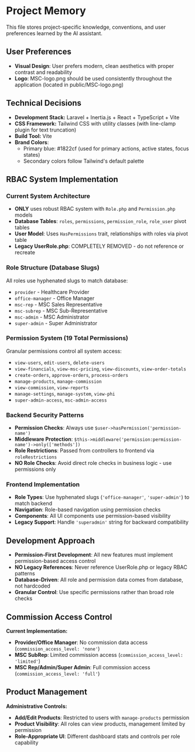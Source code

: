 # Project Memory

This file stores project-specific knowledge, conventions, and user preferences learned by the AI assistant.

## User Preferences

- **Visual Design**: User prefers modern, clean aesthetics with proper contrast and readability
- **Logo**: MSC-logo.png should be used consistently throughout the application (located in public/MSC-logo.png)

## Technical Decisions

- **Development Stack:** Laravel + Inertia.js + React + TypeScript + Vite
- **CSS Framework:** Tailwind CSS with utility classes (with line-clamp plugin for text truncation)
- **Build Tool:** Vite
- **Brand Colors**:
  - Primary blue: #1822cf (used for primary actions, active states, focus states)
  - Secondary colors follow Tailwind's default palette

## RBAC System Implementation

### **Current System Architecture**
- **ONLY** uses robust RBAC system with `Role.php` and `Permission.php` models
- **Database Tables**: `roles`, `permissions`, `permission_role`, `role_user` pivot tables
- **User Model**: Uses `HasPermissions` trait, relationships with roles via pivot table
- **Legacy UserRole.php**: COMPLETELY REMOVED - do not reference or recreate

### **Role Structure (Database Slugs)**
All roles use hyphenated slugs to match database:
- `provider` - Healthcare Provider
- `office-manager` - Office Manager  
- `msc-rep` - MSC Sales Representative
- `msc-subrep` - MSC Sub-Representative
- `msc-admin` - MSC Administrator
- `super-admin` - Super Administrator

### **Permission System (19 Total Permissions)**
Granular permissions control all system access:
- `view-users`, `edit-users`, `delete-users`
- `view-financials`, `view-msc-pricing`, `view-discounts`, `view-order-totals`
- `create-orders`, `approve-orders`, `process-orders`
- `manage-products`, `manage-commission`
- `view-commission`, `view-reports`
- `manage-settings`, `manage-system`, `view-phi`
- `super-admin-access`, `msc-admin-access`

### **Backend Security Patterns**
- **Permission Checks**: Always use `$user->hasPermission('permission-name')`
- **Middleware Protection**: `$this->middleware('permission:permission-name')->only(['methods'])`
- **Role Restrictions**: Passed from controllers to frontend via `roleRestrictions`
- **NO Role Checks**: Avoid direct role checks in business logic - use permissions only

### **Frontend Implementation**
- **Role Types**: Use hyphenated slugs (`'office-manager'`, `'super-admin'`) to match backend
- **Navigation**: Role-based navigation using permission checks
- **Components**: All UI components use permission-based visibility
- **Legacy Support**: Handle `'superadmin'` string for backward compatibility

## Development Approach

- **Permission-First Development**: All new features must implement permission-based access control
- **NO Legacy References**: Never reference UserRole.php or legacy RBAC patterns
- **Database-Driven**: All role and permission data comes from database, not hardcoded
- **Granular Control**: Use specific permissions rather than broad role checks

## Commission Access Control

**Current Implementation:**
- **Provider/Office Manager**: No commission data access (`commission_access_level: 'none'`)
- **MSC SubRep**: Limited commission access (`commission_access_level: 'limited'`)  
- **MSC Rep/Admin/Super Admin**: Full commission access (`commission_access_level: 'full'`)

## Product Management

**Administrative Controls:**
- **Add/Edit Products**: Restricted to users with `manage-products` permission
- **Product Visibility**: All roles can view products, management limited by permission
- **Role-Appropriate UI**: Different dashboard stats and controls per role capability 
